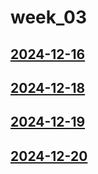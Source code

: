 # week_03 <!-- markmap: foldAll -->
## [2024-12-16](2024-12-16/2024-12-16.html)
## [2024-12-18](2024-12-18/2024-12-18.html)
## [2024-12-19](2024-12-19/2024-12-19.html)
## [2024-12-20](2024-12-20/2024-12-20.html)
